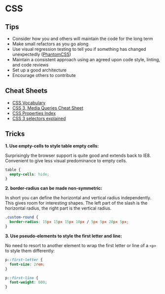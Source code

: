 # CSS

## Tips

- Consider how you and others will maintain the code for the long term
- Make small refactors as you go along
- Use visual regression testing to tell you if something has changed unexpectedly ([PhantomCSS](https://github.com/Huddle/PhantomCSS))
- Maintain a consistent approach using an agreed upon code style, linting, and code reviews
- Set up a good architecture
- Encourage others to contribute

## Cheat Sheets

- [CSS Vocabulary](http://apps.workflower.fi/vocabs/css/en)
- [CSS 3, Media Queries Cheat Sheet](http://mac-blog.org.ua/css-3-media-queries-cheat-sheet/)
- [CSS Properties Index](https://meiert.com/en/indices/css-properties/)
- [CSS 3 selectors explained](http://www.456bereastreet.com/archive/200601/css_3_selectors_explained/)

## Tricks

**1\. Use empty-cells to style table empty cells:**

Surprisingly the browser support is quite good and extends back to IE8.
Convenient to give less visual predominance to empty cells.

```CSS
table {
  empty-cells: hide;
}
```

**2\. border-radius can be made non-symmetric:**

In short you can define the horizontal and vertical radius independently.
This gives room for interesting shapes. The left part of the slash is the horizontal radius, the right part is the vertical radius.

```CSS
.custom-round {
  border-radius: 15px 15px 15px 10px / 5px 5px 20px 5px;
}
```

**3\. Use pseudo-elements to style the first letter and line:**

No need to resort to another element to wrap the first letter or line of a `<p>` to style them differently:

```CSS
p::first-letter {
  font-size: 2rem;
}

p::first-line {
  font-weight: 600;
}
```
